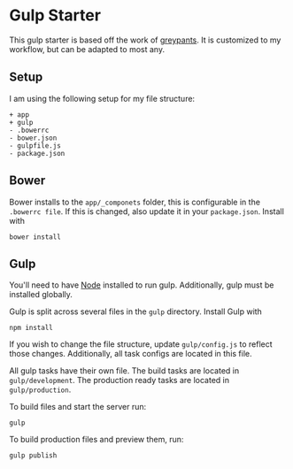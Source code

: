 # Gulp Starter

This gulp starter is based off the work of [greypants](https://github.com/greypants/gulp-starter).
It is customized to my workflow, but can be adapted to most any.

## Setup

I am using the following setup for my file structure:

```
+ app
+ gulp
- .bowerrc
- bower.json
- gulpfile.js
- package.json
```

## Bower

Bower installs to the `app/_componets` folder, this is
configurable in the `.bowerrc file`. If this is changed, also update it in your `package.json`. Install with

```
bower install
```

## Gulp

You'll need to have [Node](http://node.js) installed to run gulp. Additionally, gulp must be installed globally.

Gulp is split across several files in the `gulp` directory. Install Gulp with

```
npm install
```

If you wish to change the file structure, update `gulp/config.js` to reflect those changes. Additionally, all task configs are located in this file.

All gulp tasks have their own file. The build tasks are located in `gulp/development`. The production ready tasks are located in `gulp/production`.

To build files and start the server run:

```
gulp
```

To build production files and preview them, run:

```
gulp publish
```
